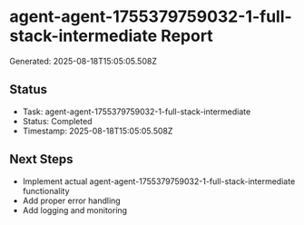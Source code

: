 # agent-agent-1755379759032-1-full-stack-intermediate Report

Generated: 2025-08-18T15:05:05.508Z

## Status
- Task: agent-agent-1755379759032-1-full-stack-intermediate
- Status: Completed
- Timestamp: 2025-08-18T15:05:05.508Z

## Next Steps
- Implement actual agent-agent-1755379759032-1-full-stack-intermediate functionality
- Add proper error handling
- Add logging and monitoring
